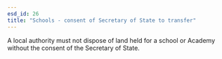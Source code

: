 ```yaml
---
esd_id: 26
title: "Schools - consent of Secretary of State to transfer"
---
```


A local authority must not dispose of land held for a school or Academy without the consent of the Secretary of State. 

